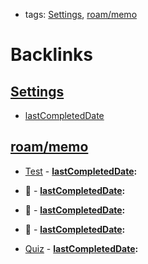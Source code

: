 - tags: [Settings](<Settings.md>), [roam/memo](<roam/memo.md>)

# Backlinks
## [Settings](<Settings.md>)
- [lastCompletedDate](<lastCompletedDate.md>)

## [roam/memo](<roam/memo.md>)
- [Test](<Test.md>)
        - **[lastCompletedDate](<lastCompletedDate.md>):**

- 🧠
        - **[lastCompletedDate](<lastCompletedDate.md>):**

- 🧠
        - **[lastCompletedDate](<lastCompletedDate.md>):**

- 🧠
        - **[lastCompletedDate](<lastCompletedDate.md>):**

- [Quiz](<Quiz.md>)
        - **[lastCompletedDate](<lastCompletedDate.md>):**

